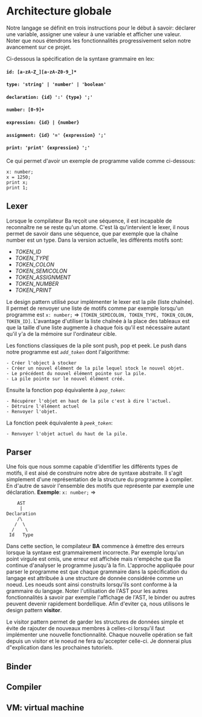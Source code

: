 # Architecture globale

Notre langage se définit en trois instructions pour le début à savoir:
déclarer une variable, assigner une valeur à une variable et afficher une
valeur. Noter que nous étendrons les fonctionnalités progressivement selon 
notre avancement sur ce projet.

Ci-dessous la spécification de la syntaxe grammaire en lex:

#### `id: [a-zA-Z_][a-zA-Z0-9_]*`
#### `type: 'string' | 'number' | 'boolean'`
#### `declaration: {id} ':' {type} ';'`
#### `number: [0-9]+`
#### `expression: {id} | {number}`
#### `assignment: {id} '=' {expression} ';'`
#### `print: 'print' {expression} ';'`

Ce qui permet d'avoir un exemple de programme valide comme ci-dessous:


```
x: number;
x = 1250;
print x;
print 1;

```

## Lexer

Lorsque le compilateur Ba reçoit une séquence, il est incapable de reconnaître
ne se reste qu'un atome. C'est là qu'intervient le lexer, il nous permet de savoir
dans une séquence, que par exemple que la chaîne number est un type. Dans la version
actuelle, les différents motifs sont:

- *TOKEN_ID*
- *TOKEN_TYPE*
- *TOKEN_COLON*
- *TOKEN_SEMICOLON*
- *TOKEN_ASSIGNMENT*
- *TOKEN_NUMBER*
- *TOKEN_PRINT*

Le design pattern utilisé pour implémenter le lexer est la pile (liste chaînée).
Il permet de renvoyer une liste de motifs comme par exemple lorsqu'un programme 
est `x: number;` => `[TOKEN_SEMICOLON, TOKEN_TYPE, TOKEN_COLON, TOKEN_ID]`.
L'avantage d'utiliser la liste chaînée à la place des tableaux est que la taille
d'une liste augmente à chaque fois qu'il est nécessaire autant qu'il y'a de la mémoire
sur l'ordinateur cible.

Les fonctions classiques de la pile sont push, pop et peek. Le push dans notre programme
est *`add_token`* dont l'algorithme:

```
- Créer l'object à stocker
- Créer un nouvel élément de la pile lequel stock le nouvel objet.
- Le précédent du nouvel élément pointe sur la pile.
- La pile pointe sur le nouvel élément créé.

```

Ensuite la fonction pop équivalente à *`pop_token`*:

```
- Récupérer l'objet en haut de la pile c'est à dire l'actuel.
- Détruire l'élément actuel
- Renvoyer l'objet.

```

La fonction peek équivalente à *`peek_token`*:

```
- Renvoyer l'objet actuel du haut de la pile.

```

## Parser

Une fois que nous somme capable d'identifier les différents types de motifs,
il est aisé de construire notre abre de syntaxe abstraite. Il s'agit simplement
d'une représentation de la structure du programme à compiler. En d'autre de savoir
l'ensemble des motifs que représente par exemple une déclaration.
**Exemple**: `x: number;` =>

	    AST
	     |
	Declaration
	    /\
	   /  \
	  /    \
	 Id   Type

Dans cette section, le compilateur **BA** commence à émettre des erreurs lorsque la syntaxe est
grammairement incorrecte. Par exemple lorqu'un point virgule est omis, une erreur est affichée mais
n'empèche que Ba continue d'analyser le programme jusqu'à la fin.
L'approche appliquée pour parser le programme est que chaque grammaire dans la spécification du langage
est attribuée à une structure de donnée considérée comme un noeud. Les noeuds sont ainsi construits
lorsqu'ils sont conforme à la grammaire du langage.
Noter l'utilisation de l'AST pour les autres fonctionnalités à savoir par exemple l'affichage de l'AST, le binder
ou autres peuvent devenir rapidement bordellique. Afin d'eviter ça, nous utilisons le design pattern **visitor**.

Le visitor pattern permet de garder les structures de données simple et évite de rajouter de nouveaux membres à celles-ci 
lorsqu'il faut implémenter une nouvelle fonctionnalité. Chaque nouvelle opération se fait depuis un visitor et le
noeud ne fera qu'accepter celle-ci. Je donnerai plus d"explication dans les prochaines tutoriels.

## Binder


## Compiler


## VM: virtual machine



